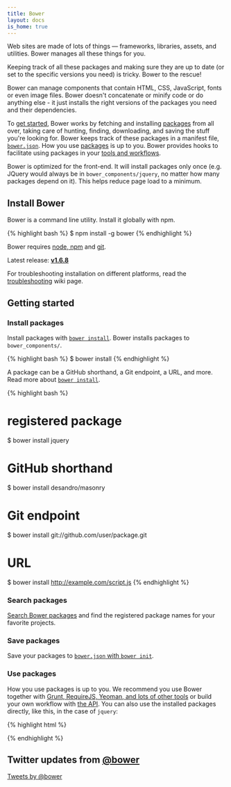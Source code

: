 ```yaml
---
title: Bower
layout: docs
is_home: true
---
```


<p class="lead">Web sites are made of lots of things — frameworks, libraries, assets, and utilities. Bower manages all these things for you.</p>

Keeping track of all these packages and making sure they are up to date (or set to the specific versions you need) is tricky. Bower to the rescue!

Bower can manage components that contain HTML, CSS, JavaScript, fonts or even image files. Bower doesn't concatenate or minify code or do anything else - it just installs the right versions of the packages you need and their dependencies.

To [get started](#getting-started), Bower works by fetching and installing [packages](/search) from all over, taking care of hunting, finding, downloading, and saving the stuff you're looking for. Bower keeps track of these packages in a manifest file, [`bower.json`](/docs/creating-packages/#bowerjson). How you use [packages](/search) is up to you. Bower provides hooks to facilitate using packages in your [tools and workflows](/docs/tools).

Bower is optimized for the front-end. It will install packages only once (e.g. JQuery would always be in 
`bower_components/jquery`, no matter how many packages depend on it). This helps reduce page load to a minimum.

## Install Bower

Bower is a command line utility. Install it globally with npm.

{% highlight bash %}
$ npm install -g bower
{% endhighlight %}

Bower requires [node, npm](http://nodejs.org/) and [git](http://git-scm.org).

Latest release: [**v1.6.8**](https://github.com/bower/bower/releases/tag/v1.6.8)

For troubleshooting installation on different platforms, read the [troubleshooting](https://github.com/bower/bower/wiki/Troubleshooting) wiki page.

## Getting started

### Install packages

Install packages with [`bower install`](/docs/api#install). Bower installs packages to `bower_components/`.

{% highlight bash %}
$ bower install <package>
{% endhighlight %}

A package can be a GitHub shorthand, a Git endpoint, a URL, and more. Read more about [`bower install`](/docs/api/#install).

{% highlight bash %}
# registered package
$ bower install jquery
# GitHub shorthand
$ bower install desandro/masonry
# Git endpoint
$ bower install git://github.com/user/package.git
# URL
$ bower install http://example.com/script.js
{% endhighlight %}

### Search packages

[Search Bower packages](http://bower.io/search) and find the registered package names for your favorite projects.

### Save packages

Save your packages to [`bower.json` with `bower init`](/docs/creating-packages/#bowerjson).

### Use packages

How you use packages is up to you. We recommend you use Bower together with [Grunt, RequireJS, Yeoman, and lots of other tools](/docs/tools/) or build your own workflow with [the API](/docs/api/). You can also use the installed packages directly, like this, in the case of `jquery`:

{% highlight html %}
<script src="bower_components/jquery/dist/jquery.min.js"></script>
{% endhighlight %}

## Twitter updates from [@bower](https://twitter.com/bower)

<a class="twitter-timeline" href="https://twitter.com/bower" data-widget-id="480377291369754625">Tweets by @bower</a>
<script>!function(d,s,id){var js,fjs=d.getElementsByTagName(s)[0],p=/^http:/.test(d.location)?'http':'https';if(!d.getElementById(id)){js=d.createElement(s);js.id=id;js.src=p+"://platform.twitter.com/widgets.js";fjs.parentNode.insertBefore(js,fjs);}}(document,"script","twitter-wjs");</script>

